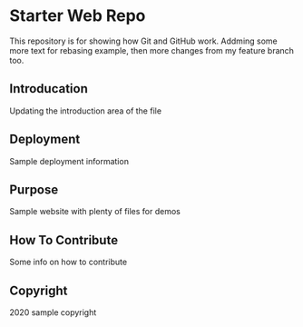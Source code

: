 # Starter Web Repo

This repository is for showing how Git and GitHub work. Addming some more text for rebasing example, then more changes from my feature branch too.

## Introducation 

Updating the introduction area of the file

## Deployment
Sample deployment information

## Purpose

Sample website with plenty of files for demos

## How To Contribute
Some info on how to contribute

## Copyright
2020 sample copyright
